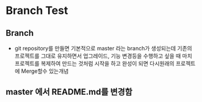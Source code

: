 # Branch Test

## Branch 

* git repository를 만들면 기본적으로 master 라는 branch가
생성되는데
기존의 프로젝트를 그대로 유지하면서 업그레이드, 기능 변경등을 수행하고 싶을 때
마치 프로젝트를 복제하여 만드는 것처럼 시작을 하고
완성이 되면 다시원래의 프로젝트에 Merge할수 있는개념


## master 에서 README.md를 변경함